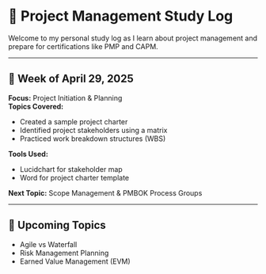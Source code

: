 # 📘 Project Management Study Log

Welcome to my personal study log as I learn about project management and prepare for certifications like PMP and CAPM.

---

## 📅 Week of April 29, 2025

**Focus:** Project Initiation & Planning  
**Topics Covered:**
- Created a sample project charter
- Identified project stakeholders using a matrix
- Practiced work breakdown structures (WBS)

**Tools Used:**
- Lucidchart for stakeholder map
- Word for project charter template

**Next Topic:** Scope Management & PMBOK Process Groups

---

## 📌 Upcoming Topics
- Agile vs Waterfall
- Risk Management Planning
- Earned Value Management (EVM)
